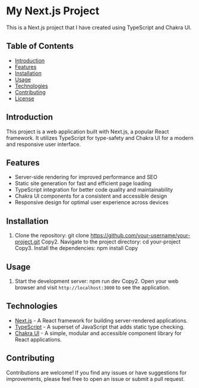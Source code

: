 # My Next.js Project

This is a Next.js project that I have created using TypeScript and Chakra UI.

## Table of Contents

- [Introduction](#introduction)
- [Features](#features)
- [Installation](#installation)
- [Usage](#usage)
- [Technologies](#technologies)
- [Contributing](#contributing)
- [License](#license)

## Introduction

This project is a web application built with Next.js, a popular React framework. It utilizes TypeScript for type-safety and Chakra UI for a modern and responsive user interface.

## Features

- Server-side rendering for improved performance and SEO
- Static site generation for fast and efficient page loading
- TypeScript integration for better code quality and maintainability
- Chakra UI components for a consistent and accessible design
- Responsive design for optimal user experience across devices

## Installation

1. Clone the repository:
git clone https://github.com/your-username/your-project.git
Copy2. Navigate to the project directory:
cd your-project
Copy3. Install the dependencies:
npm install
Copy
## Usage

1. Start the development server:
npm run dev
Copy2. Open your web browser and visit `http://localhost:3000` to see the application.

## Technologies

- [Next.js](https://nextjs.org/) - A React framework for building server-rendered applications.
- [TypeScript](https://www.typescriptlang.org/) - A superset of JavaScript that adds static type checking.
- [Chakra UI](https://chakra-ui.com/) - A simple, modular and accessible component library for React applications.

## Contributing

Contributions are welcome! If you find any issues or have suggestions for improvements, please feel free to open an issue or submit a pull request.
